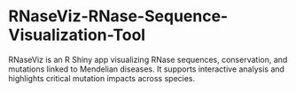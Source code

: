 # RNaseViz-RNase-Sequence-Visualization-Tool
RNaseViz is an R Shiny app visualizing RNase sequences, conservation, and mutations linked to Mendelian diseases. It supports interactive analysis and highlights critical mutation impacts across species.

